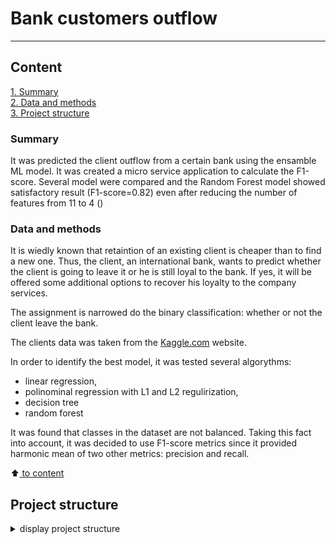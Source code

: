 # Bank customers outflow
---

## Content

[1. Summary](README.md#Summary)   
[2. Data and methods](README.md#Data-and-methods)     
[3. Project structure](README.md#Project-structure)


### Summary
It was predicted the client outflow from a certain bank using the ensamble ML model. It was created a micro service application to calculate the F1-score. Several model were compared and the Random Forest model showed satisfactory result (F1-score=0.82) even after reducing the number of features from 11 to 4 ()


### Data and methods
It is wiedly known that retaintion of an existing client is cheaper than to find a new one. Thus, the client, an international bank, wants to predict whether the client is going to leave it or he is still loyal to the bank. If yes, it will be offered some additional options to recover his loyalty to the company services.

The assignment is narrowed do the binary classification: whether or not the client leave the bank.

The clients data was taken from the [Kaggle.com](https://www.kaggle.com/datasets/mathchi/churn-for-bank-customers) website.

In order to identify the best model, it was tested several algorythms: 
* linear regression, 
* polinominal regression with L1 and L2 regulirization, 
* decision tree 
* random forest

It was found that classes in the dataset are not balanced. Taking this fact into account, it was decided to use F1-score metrics since it provided harmonic mean of two other metrics: precision and recall.



:arrow_up:[ to content](_)

## Project structure

<details>
  <summary>display project structure </summary>

```Python
Bank_customers_outflow
├── .gitignore
├── config              # configuration parameters
│   └── config.json     
├── data                # data archive
│   └── churn.zip      
├── figures             # figures
│   ├── fig_1.png
......
│   └── fig_9.png
├── models              # models storage
│   ├── models.py
│   └── __ init __.py
├── notebooks           # project notebooks storage
│   └── Bank_clients_en.ipynb
├── README.md
└── utils
    ├── functions.py
    ├── reader_config.py
    └── __ init __.py

```
</details>